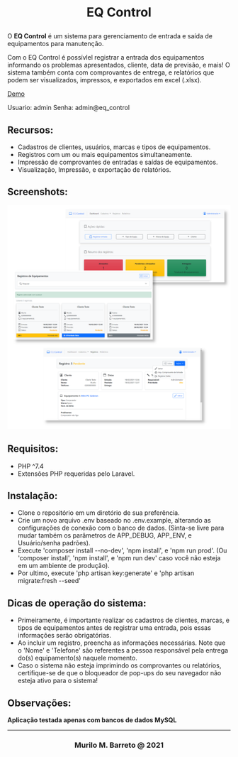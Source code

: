 # <p align="center">EQ Control </p>

O **EQ Control** é um sistema para gerenciamento de entrada e saída de equipamentos para manutenção. 

Com o EQ Control é possívlel registrar a entrada dos equipamentos informando os problemas apresentados, cliente, data de previsão, e mais! O sistema também conta com comprovantes de entrega, e relatórios que podem ser visualizados, impressos, e exportados em excel (.xlsx).


[Demo](https://eqcontrol.murilomagalhaes.tech/)

Usuario: admin
Senha: admin@eq_control


## Recursos:

 - Cadastros de clientes, usuários, marcas e tipos de equipamentos.
 - Registros com um ou mais equipamentos simultaneamente.
 - Impressão de comprovantes de entradas e saídas de equipamentos.
 - Visualização, Impressão, e exportação de relatórios.

## Screenshots:

![Alt text](screenshots.png?raw=true "Screenshots")

## Requisitos:

 - PHP ^7.4
 - Extensões PHP requeridas pelo Laravel.

## Instalação:

- Clone o repositório em um diretório de sua preferência.
- Crie um novo arquivo .env baseado no .env.example, alterando as configurações de conexão com o banco de dados. (Sinta-se livre para mudar também os parâmetros de APP_DEBUG, APP_ENV, e Usuário/senha padrões).
- Execute 'composer install --no-dev', 'npm install', e 'npm run prod'. (Ou 'composer install', 'npm install', e 'npm run dev' caso você não esteja em um ambiente de produção).
- Por ultimo, execute 'php artisan key:generate' e 'php artisan migrate:fresh --seed'

## Dicas de operação do sistema:
 - Primeiramente, é importante realizar os cadastros de clientes, marcas, e tipos de equipamentos antes de registrar uma entrada, pois essas informações serão obrigatórias.
 - Ao incluir um registro, preencha as informações necessárias. Note que o 'Nome' e 'Telefone' são referentes a pessoa responsável pela entrega do(s) equipamento(s) naquele momento. 
 - Caso o sistema não esteja imprimindo os comprovantes ou relatórios, certifique-se de que o bloqueador de pop-ups do seu navegador não esteja ativo para o sistema!
 

## Observações:

**Aplicação testada apenas com bancos de dados MySQL**

---
### <p align='center'> Murilo M. Barreto @ 2021  </p>



